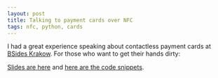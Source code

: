 ```yaml
---
layout: post
title: Talking to payment cards over NFC
tags: nfc, python, cards
---
```


I had a great experience speaking about contactless payment cards at [BSides Krakow](https://bsideskrakow.pl/). For those who want to get their hands dirty:

[Slides are here](https://drive.google.com/file/d/1sgm-PzaBobW9gHJ9kOBxmA0oexW6LaxW/view?usp=sharing) and [here are the code snippets](https://gist.github.com/aivarsk/4eb5d1756b36989cde2c38ac4b95c050).
